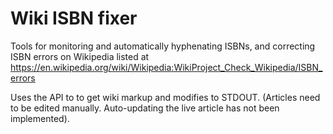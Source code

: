 # Wiki ISBN fixer

Tools for monitoring and automatically hyphenating ISBNs,
and correcting ISBN errors on Wikipedia listed at
https://en.wikipedia.org/wiki/Wikipedia:WikiProject_Check_Wikipedia/ISBN_errors

Uses the API to to get wiki markup and modifies to STDOUT.
(Articles need to be edited manually. Auto-updating the live article 
has not been implemented).
